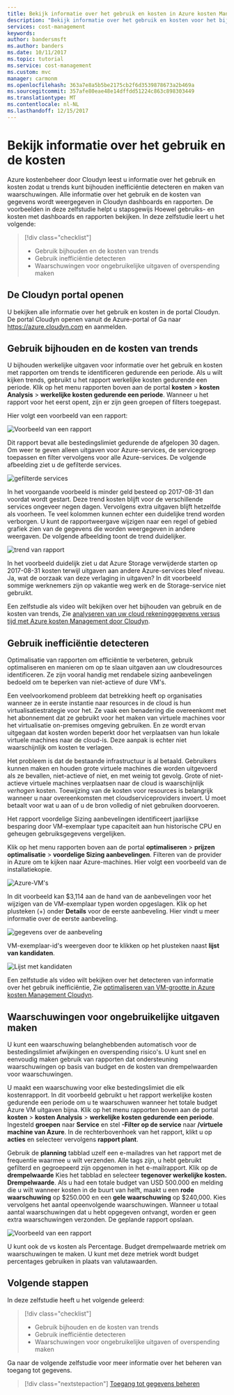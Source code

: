 ```yaml
---
title: Bekijk informatie over het gebruik en kosten in Azure kosten Management | Microsoft Docs
description: "Bekijk informatie over het gebruik en kosten voor het bijhouden van trends inefficiëntie detecteren, en waarschuwingen maken."
services: cost-management
keywords: 
author: bandersmsft
ms.author: banders
ms.date: 10/11/2017
ms.topic: tutorial
ms.service: cost-management
ms.custom: mvc
manager: carmonm
ms.openlocfilehash: 363a7e8a5b5be2175cb2f6d3539878673a2b469a
ms.sourcegitcommit: 357afe80eae48e14dffdd51224c863c898303449
ms.translationtype: MT
ms.contentlocale: nl-NL
ms.lasthandoff: 12/15/2017
---
```

# <a name="review-usage-and-costs"></a>Bekijk informatie over het gebruik en de kosten

Azure kostenbeheer door Cloudyn leest u informatie over het gebruik en kosten zodat u trends kunt bijhouden inefficiëntie detecteren en maken van waarschuwingen. Alle informatie over het gebruik en de kosten van gegevens wordt weergegeven in Cloudyn dashboards en rapporten. De voorbeelden in deze zelfstudie helpt u stapsgewijs Hoewel gebruiks- en kosten met dashboards en rapporten bekijken. In deze zelfstudie leert u het volgende:

> [!div class="checklist"]
> * Gebruik bijhouden en de kosten van trends
> * Gebruik inefficiëntie detecteren
> * Waarschuwingen voor ongebruikelijke uitgaven of overspending maken



## <a name="open-the-cloudyn-portal"></a>De Cloudyn portal openen

U bekijken alle informatie over het gebruik en kosten in de portal Cloudyn. De portal Cloudyn openen vanuit de Azure-portal of Ga naar https://azure.cloudyn.com en aanmelden.

## <a name="track-usage-and-cost-trends"></a>Gebruik bijhouden en de kosten van trends

U bijhouden werkelijke uitgaven voor informatie over het gebruik en kosten met rapporten om trends te identificeren gedurende een periode. Als u wilt kijken trends, gebruikt u het rapport werkelijke kosten gedurende een periode. Klik op het menu rapporten boven aan de portal **kosten** > **kosten Analysis** > **werkelijke kosten gedurende een periode**. Wanneer u het rapport voor het eerst opent, zijn er zijn geen groepen of filters toegepast.

Hier volgt een voorbeeld van een rapport:

![Voorbeeld van een rapport](./media/tutorial-review-usage/actual-cost01.png)

Dit rapport bevat alle bestedingslimiet gedurende de afgelopen 30 dagen. Om weer te geven alleen uitgaven voor Azure-services, de servicegroep toepassen en filter vervolgens voor alle Azure-services. De volgende afbeelding ziet u de gefilterde services.

![gefilterde services](./media/tutorial-review-usage/actual-cost02.png)

In het voorgaande voorbeeld is minder geld besteed op 2017-08-31 dan voordat wordt gestart. Deze trend kosten blijft voor de verschillende services ongeveer negen dagen. Vervolgens extra uitgaven blijft hetzelfde als voorheen. Te veel kolommen kunnen echter een duidelijke trend worden verborgen. U kunt de rapportweergave wijzigen naar een regel of gebied grafiek zien van de gegevens die worden weergegeven in andere weergaven. De volgende afbeelding toont de trend duidelijker.

![trend van rapport](./media/tutorial-review-usage/actual-cost03.png)

In het voorbeeld duidelijk ziet u dat Azure Storage verwijderde starten op 2017-08-31 kosten terwijl uitgaven aan andere Azure-services bleef niveau. Ja, wat de oorzaak van deze verlaging in uitgaven? In dit voorbeeld sommige werknemers zijn op vakantie weg werk en de Storage-service niet gebruikt.

Een zelfstudie als video wilt bekijken over het bijhouden van gebruik en de kosten van trends, Zie [analyseren van uw cloud rekeninggegevens versus tijd met Azure kosten Management door Cloudyn](https://youtu.be/7LsVPHglM0g).

## <a name="detect-usage-inefficiencies"></a>Gebruik inefficiëntie detecteren

Optimalisatie van rapporten om efficiëntie te verbeteren, gebruik optimaliseren en manieren om op te slaan uitgaven aan uw cloudresources identificeren. Ze zijn vooral handig met rendabele sizing aanbevelingen bedoeld om te beperken van niet-actieve of dure VM's.

Een veelvoorkomend probleem dat betrekking heeft op organisaties wanneer ze in eerste instantie naar resources in de cloud is hun virtualisatiestrategie voor het. Ze vaak een benadering die overeenkomt met het abonnement dat ze gebruikt voor het maken van virtuele machines voor het virtualisatie on-premises omgeving gebruiken. En ze wordt ervan uitgegaan dat kosten worden beperkt door het verplaatsen van hun lokale virtuele machines naar de cloud-is. Deze aanpak is echter niet waarschijnlijk om kosten te verlagen.

Het probleem is dat de bestaande infrastructuur is al betaald. Gebruikers kunnen maken en houden grote virtuele machines die worden uitgevoerd als ze bevallen, niet-actieve of niet, en met weinig tot gevolg. Grote of niet-actieve virtuele machines verplaatsen naar de cloud is waarschijnlijk *verhogen* kosten. Toewijzing van de kosten voor resources is belangrijk wanneer u naar overeenkomsten met cloudserviceproviders invoert. U moet betaalt voor wat u aan of u de bron volledig of niet gebruiken doorvoeren.

Het rapport voordelige Sizing aanbevelingen identificeert jaarlijkse besparing door VM-exemplaar type capaciteit aan hun historische CPU en geheugen gebruiksgegevens vergelijken.  

Klik op het menu rapporten boven aan de portal **optimaliseren** > **prijzen optimalisatie** > **voordelige Sizing aanbevelingen**. Filteren van de provider in Azure om te kijken naar Azure-machines. Hier volgt een voorbeeld van de installatiekopie.

![Azure-VM's](./media/tutorial-review-usage/sizing01.png)

In dit voorbeeld kan $3,114 aan de hand van de aanbevelingen voor het wijzigen van de VM-exemplaar typen worden opgeslagen. Klik op het plusteken (+) onder **Details** voor de eerste aanbeveling. Hier vindt u meer informatie over de eerste aanbeveling.

![gegevens over de aanbeveling](./media/tutorial-review-usage/sizing02.png)

VM-exemplaar-id's weergeven door te klikken op het plusteken naast **lijst van kandidaten**.

![Lijst met kandidaten](./media/tutorial-review-usage/sizing03.png)

Een zelfstudie als video wilt bekijken over het detecteren van informatie over het gebruik inefficiëntie, Zie [optimaliseren van VM-grootte in Azure kosten Management Cloudyn](https://youtu.be/1xaZBNmV704).

## <a name="create-alerts-for-unusual-spending"></a>Waarschuwingen voor ongebruikelijke uitgaven maken

U kunt een waarschuwing belanghebbenden automatisch voor de bestedingslimiet afwijkingen en overspending risico's. U kunt snel en eenvoudig maken gebruik van rapporten dat ondersteuning waarschuwingen op basis van budget en de kosten van drempelwaarden voor waarschuwingen.

U maakt een waarschuwing voor elke bestedingslimiet die elk kostenrapport. In dit voorbeeld gebruikt u het rapport werkelijke kosten gedurende een periode om u te waarschuwen wanneer het totale budget Azure VM uitgaven bijna. Klik op het menu rapporten boven aan de portal **kosten** > **kosten Analysis** > **werkelijke kosten gedurende een periode**. Ingesteld **groepen** naar **Service** en stel **-Filter op de service** naar **/virtuele machine van Azure**. In de rechterbovenhoek van het rapport, klikt u op **acties** en selecteer vervolgens **rapport plant**.

Gebruik de **planning** tabblad uzelf een e-mailadres van het rapport met de frequentie waarmee u wilt verzenden. Alle tags zijn, u hebt gebruikt gefilterd en gegroepeerd zijn opgenomen in het e-mailrapport. Klik op de **drempelwaarde** Kies het tabblad en selecteer **tegenover werkelijke kosten. Drempelwaarde**. Als u had een totale budget van USD 500.000 en melding die u wilt wanneer kosten in de buurt van helft, maakt u een **rode waarschuwing** op $250.000 en een **gele waarschuwing** op $240,000. Kies vervolgens het aantal opeenvolgende waarschuwingen. Wanneer u totaal aantal waarschuwingen dat u hebt opgegeven ontvangt, worden er geen extra waarschuwingen verzonden. De geplande rapport opslaan.

![Voorbeeld van een rapport](./media/tutorial-review-usage/schedule-alert01.png)

U kunt ook de vs kosten als Percentage. Budget drempelwaarde metriek om waarschuwingen te maken. U kunt met deze metriek wordt budget percentages gebruiken in plaats van valutawaarden.


## <a name="next-steps"></a>Volgende stappen

In deze zelfstudie heeft u het volgende geleerd:

> [!div class="checklist"]
> * Gebruik bijhouden en de kosten van trends
> * Gebruik inefficiëntie detecteren
> * Waarschuwingen voor ongebruikelijke uitgaven of overspending maken


Ga naar de volgende zelfstudie voor meer informatie over het beheren van toegang tot gegevens.

> [!div class="nextstepaction"]
> [Toegang tot gegevens beheren](tutorial-user-access.md)
